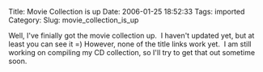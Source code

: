 Title: Movie Collection is up
Date: 2006-01-25 18:52:33
Tags: imported
Category: 
Slug: movie_collection_is_up

Well, I've finially got the movie collection up.  I haven't updated yet, but at least you can see it =) However, none of the title links work yet.  I am still working on compiling my CD collection, so I'll try to get that out sometime soon.
